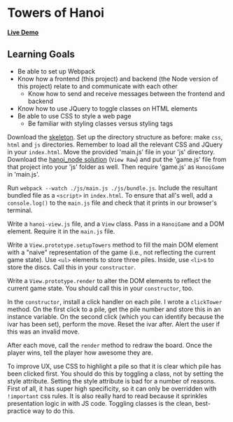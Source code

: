 # Towers of Hanoi

**[Live Demo](http://appacademy.github.io/curriculum/toh_jquery/index.html)**

[hanoi-node]: https://www.github.com/appacademy/curriculum/tree/master/javascript/projects/hanoi_node/solution.zip

## Learning Goals

+ Be able to set up Webpack
+ Know how a frontend (this project) and backend (the Node version of this
project) relate to and communicate with each other
  + Know how to send and receive messages between the frontend and backend
+ Know how to use JQuery to toggle classes on HTML elements
+ Be able to use CSS to style a web page
  + Be familiar with styling classes versus styling tags

Download the [skeleton][skeleton]. Set up the directory structure as
before: make `css`, `html` and `js` directories. Remember to load all the
relevant CSS and JQuery in your `index.html`. Move the provided 'main.js' file
in your 'js' directory. Download the [hanoi_node solution][hanoi-node] (`View
Raw`) and put the 'game.js' file from that project into your 'js' folder as
well. Then require 'game.js' as `HanoiGame` in 'main.js'.

Run `webpack --watch ./js/main.js ./js/bundle.js`. Include the resultant bundled file as
a `<script>` in `index.html`. To ensure that all's well, add a `console.log()` to
the `main.js` file and check that it prints in our browser's terminal.

Write a `hanoi-view.js` file, and a `View` class. Pass in a `HanoiGame` and
a DOM element. Require it in the `main.js` file.

Write a `View.prototype.setupTowers` method to fill the main DOM element with a
"naive" representation of the game (i.e., not reflecting the current game
state). Use `<ul>` elements to store three piles. Inside, use `<li>`s to store
the discs. Call this in your `constructor`.

Write a `View.prototype.render` to alter the DOM elements to reflect the current
game state. You should call this in your `constructor`, too.

In the `constructor`, install a click handler on each pile. I wrote a `clickTower`
method. On the first click to a pile, get the pile number and store this in an
instance variable. On the second click (which you can identify because the ivar
has been set), perform the move. Reset the ivar after. Alert the user if this
was an invalid move.

After each move, call the `render` method to redraw the board. Once the player
wins, tell the player how awesome they are.

To improve UX, use CSS to highlight a pile so that it is clear which pile has
been clicked first. You should do this by toggling a class, not by setting the
style attribute. Setting the style attribute is bad for a number of reasons.
First of all, it has super high specificity, so it can only be overridden with
`!important` css rules. It is also really hard to read because it sprinkles
presentation logic in with JS code. Toggling classes is the clean, best-practice
way to do this.

[skeleton]: https://github.com/appacademy/curriculum/blob/master/javascript/projects/hanoi_jquery/skeleton.zip?raw=true
